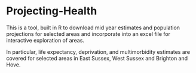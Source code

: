 # Projecting-Health

This is a tool, built in R to download mid year estimates and population projections for selected areas and incorporate into an excel file for interactive exploration of areas.

In particular, life expectancy, deprivation, and multimorbidity estimates are covered for selected areas in East Sussex, West Sussex and Brighton and Hove.

